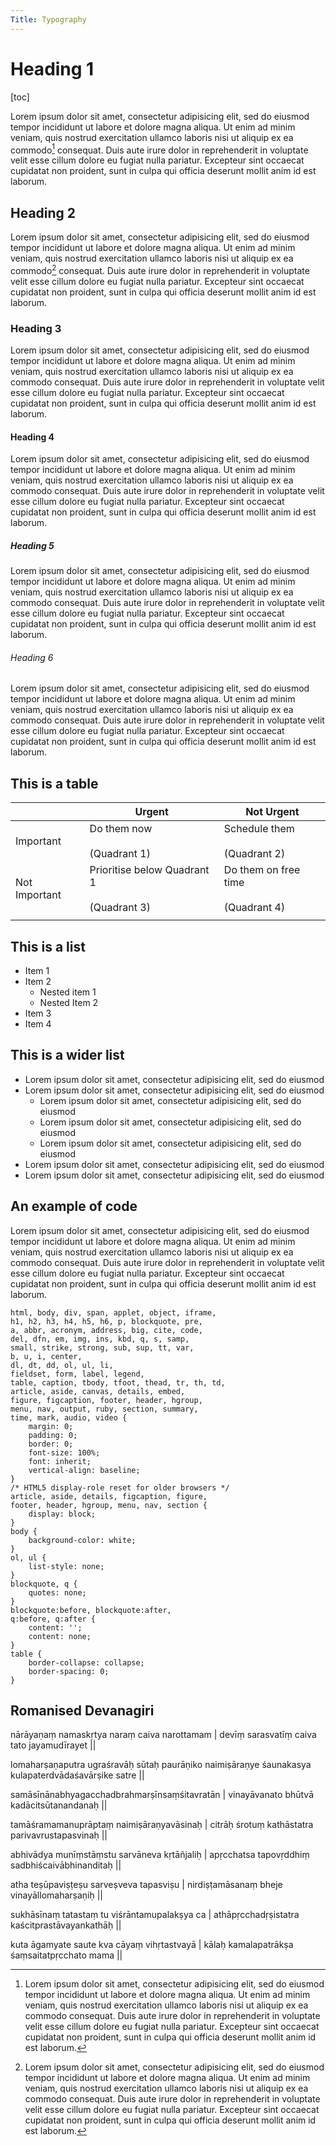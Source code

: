 ```yaml
---
Title: Typography
---
```


# Heading 1

[toc]

Lorem ipsum dolor sit amet, consectetur adipisicing elit, sed do eiusmod
tempor incididunt ut labore et dolore magna aliqua. Ut enim ad minim veniam,
quis nostrud exercitation ullamco laboris nisi ut aliquip ex ea commodo[^footnote]
consequat. Duis aute irure dolor in reprehenderit in voluptate velit esse
cillum dolore eu fugiat nulla pariatur. Excepteur sint occaecat cupidatat non
proident, sunt in culpa qui officia deserunt mollit anim id est laborum.

[^footnote]: Lorem ipsum dolor sit amet, consectetur adipisicing elit, sed do eiusmod
tempor incididunt ut labore et dolore magna aliqua. Ut enim ad minim veniam,
quis nostrud exercitation ullamco laboris nisi ut aliquip ex ea commodo
consequat. Duis aute irure dolor in reprehenderit in voluptate velit esse
cillum dolore eu fugiat nulla pariatur. Excepteur sint occaecat cupidatat non
proident, sunt in culpa qui officia deserunt mollit anim id est laborum.

## Heading 2

Lorem ipsum dolor sit amet, consectetur adipisicing elit, sed do eiusmod
tempor incididunt ut labore et dolore magna aliqua. Ut enim ad minim veniam,
quis nostrud exercitation ullamco laboris nisi ut aliquip ex ea commodo[^footnote-2]
consequat. Duis aute irure dolor in reprehenderit in voluptate velit esse
cillum dolore eu fugiat nulla pariatur. Excepteur sint occaecat cupidatat non
proident, sunt in culpa qui officia deserunt mollit anim id est laborum.

[^footnote-2]: Lorem ipsum dolor sit amet, consectetur adipisicing elit, sed do eiusmod
tempor incididunt ut labore et dolore magna aliqua. Ut enim ad minim veniam,
quis nostrud exercitation ullamco laboris nisi ut aliquip ex ea commodo
consequat. Duis aute irure dolor in reprehenderit in voluptate velit esse
cillum dolore eu fugiat nulla pariatur. Excepteur sint occaecat cupidatat non
proident, sunt in culpa qui officia deserunt mollit anim id est laborum.

### Heading 3

Lorem ipsum dolor sit amet, consectetur adipisicing elit, sed do eiusmod
tempor incididunt ut labore et dolore magna aliqua. Ut enim ad minim veniam,
quis nostrud exercitation ullamco laboris nisi ut aliquip ex ea commodo
consequat. Duis aute irure dolor in reprehenderit in voluptate velit esse
cillum dolore eu fugiat nulla pariatur. Excepteur sint occaecat cupidatat non
proident, sunt in culpa qui officia deserunt mollit anim id est laborum.

#### Heading 4

Lorem ipsum dolor sit amet, consectetur adipisicing elit, sed do eiusmod
tempor incididunt ut labore et dolore magna aliqua. Ut enim ad minim veniam,
quis nostrud exercitation ullamco laboris nisi ut aliquip ex ea commodo
consequat. Duis aute irure dolor in reprehenderit in voluptate velit esse
cillum dolore eu fugiat nulla pariatur. Excepteur sint occaecat cupidatat non
proident, sunt in culpa qui officia deserunt mollit anim id est laborum.

##### Heading 5

Lorem ipsum dolor sit amet, consectetur adipisicing elit, sed do eiusmod
tempor incididunt ut labore et dolore magna aliqua. Ut enim ad minim veniam,
quis nostrud exercitation ullamco laboris nisi ut aliquip ex ea commodo
consequat. Duis aute irure dolor in reprehenderit in voluptate velit esse
cillum dolore eu fugiat nulla pariatur. Excepteur sint occaecat cupidatat non
proident, sunt in culpa qui officia deserunt mollit anim id est laborum.

###### Heading 6

Lorem ipsum dolor sit amet, consectetur adipisicing elit, sed do eiusmod
tempor incididunt ut labore et dolore magna aliqua. Ut enim ad minim veniam,
quis nostrud exercitation ullamco laboris nisi ut aliquip ex ea commodo
consequat. Duis aute irure dolor in reprehenderit in voluptate velit esse
cillum dolore eu fugiat nulla pariatur. Excepteur sint occaecat cupidatat non
proident, sunt in culpa qui officia deserunt mollit anim id est laborum.

## This is a table

|  | Urgent | Not Urgent |
|---|---|---|
| Important | Do them now<br><br>(Quadrant 1) | Schedule them<br><br>(Quadrant 2) |
| Not Important | Prioritise below Quadrant 1<br><br>(Quadrant 3) | Do them on free time<br><br>(Quadrant 4) |
|  |  |  |


## This is a list

- Item 1
- Item 2
	+ Nested item 1
	+ Nested Item 2
- Item 3
- Item 4

## This is a wider list

- Lorem ipsum dolor sit amet, consectetur adipisicing elit, sed do eiusmod
- Lorem ipsum dolor sit amet, consectetur adipisicing elit, sed do eiusmod
	+ Lorem ipsum dolor sit amet, consectetur adipisicing elit, sed do eiusmod
	+ Lorem ipsum dolor sit amet, consectetur adipisicing elit, sed do eiusmod
	+ Lorem ipsum dolor sit amet, consectetur adipisicing elit, sed do eiusmod
- Lorem ipsum dolor sit amet, consectetur adipisicing elit, sed do eiusmod
- Lorem ipsum dolor sit amet, consectetur adipisicing elit, sed do eiusmod

## An example of code

Lorem ipsum dolor sit amet, consectetur adipisicing elit, sed do eiusmod
tempor incididunt ut labore et dolore magna aliqua. Ut enim ad minim veniam,
quis nostrud exercitation ullamco laboris nisi ut aliquip ex ea commodo
consequat. Duis aute irure dolor in reprehenderit in voluptate velit esse
cillum dolore eu fugiat nulla pariatur. Excepteur sint occaecat cupidatat non
proident, sunt in culpa qui officia deserunt mollit anim id est laborum.

```
html, body, div, span, applet, object, iframe,
h1, h2, h3, h4, h5, h6, p, blockquote, pre,
a, abbr, acronym, address, big, cite, code,
del, dfn, em, img, ins, kbd, q, s, samp,
small, strike, strong, sub, sup, tt, var,
b, u, i, center,
dl, dt, dd, ol, ul, li,
fieldset, form, label, legend,
table, caption, tbody, tfoot, thead, tr, th, td,
article, aside, canvas, details, embed,
figure, figcaption, footer, header, hgroup,
menu, nav, output, ruby, section, summary,
time, mark, audio, video {
	margin: 0;
	padding: 0;
	border: 0;
	font-size: 100%;
	font: inherit;
	vertical-align: baseline;
}
/* HTML5 display-role reset for older browsers */
article, aside, details, figcaption, figure,
footer, header, hgroup, menu, nav, section {
	display: block;
}
body {
	background-color: white;
}
ol, ul {
	list-style: none;
}
blockquote, q {
	quotes: none;
}
blockquote:before, blockquote:after,
q:before, q:after {
	content: '';
	content: none;
}
table {
	border-collapse: collapse;
	border-spacing: 0;
}
```

## Romanised Devanagiri

nārāyaṇaṃ namaskṛtya naraṃ caiva narottamam |
devīṃ sarasvatīṃ caiva tato jayamudīrayet ||

lomaharṣaṇaputra ugraśravāḥ sūtaḥ paurāṇiko naimiṣāraṇye śaunakasya kulapaterdvādaśavārṣike satre ||

samāsīnānabhyagacchadbrahmarṣīnsaṃśitavratān |
vinayāvanato bhūtvā kadācitsūtanandanaḥ ||

tamāśramamanuprāptaṃ naimiṣāraṇyavāsinaḥ |
citrāḥ śrotuṃ kathāstatra parivavrustapasvinaḥ ||

abhivādya munīṃstāṃstu sarvāneva kṛtāñjaliḥ |
apṛcchatsa tapovṛddhiṃ sadbhiścaivābhinanditaḥ ||

atha teṣūpaviṣṭeṣu sarveṣveva tapasviṣu |
nirdiṣṭamāsanaṃ bheje vinayāllomaharṣaṇiḥ ||

sukhāsīnaṃ tatastaṃ tu viśrāntamupalakṣya ca |
athāpṛcchadṛṣistatra kaścitprastāvayankathāḥ ||

kuta āgamyate saute kva cāyaṃ vihṛtastvayā |
kālaḥ kamalapatrākṣa śaṃsaitatpṛcchato mama ||